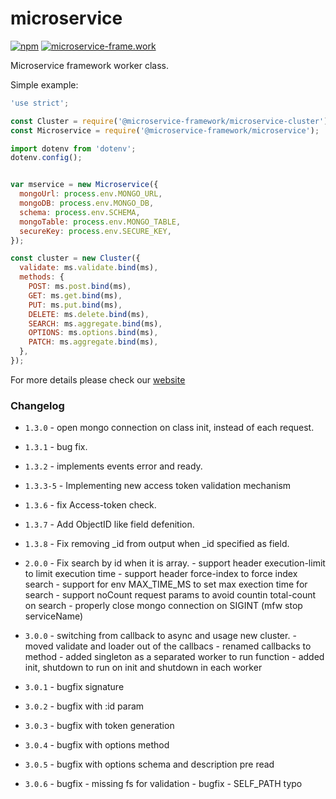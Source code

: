 # microservice

[![npm](https://img.shields.io/npm/dt/@microservice-framework/microservice.svg?style=flat-square)](https://www.npmjs.com/~microservice-framework)
[![microservice-frame.work](https://img.shields.io/badge/online%20docs-200-green.svg?style=flat-square)](http://microservice-frame.work)

Microservice framework worker class.

Simple example:

```js
'use strict';

const Cluster = require('@microservice-framework/microservice-cluster');
const Microservice = require('@microservice-framework/microservice');

import dotenv from 'dotenv';
dotenv.config();


var mservice = new Microservice({
  mongoUrl: process.env.MONGO_URL,
  mongoDB: process.env.MONGO_DB,
  schema: process.env.SCHEMA,
  mongoTable: process.env.MONGO_TABLE,
  secureKey: process.env.SECURE_KEY,
});

const cluster = new Cluster({
  validate: ms.validate.bind(ms),
  methods: {
    POST: ms.post.bind(ms),
    GET: ms.get.bind(ms),
    PUT: ms.put.bind(ms),
    DELETE: ms.delete.bind(ms),
    SEARCH: ms.aggregate.bind(ms),
    OPTIONS: ms.options.bind(ms),
    PATCH: ms.aggregate.bind(ms),
  },
});

```

For more details please check our [website](http://microservice-frame.work)

### Changelog

- `1.3.0` - open mongo connection on class init, instead of each request.
- `1.3.1` - bug fix.
- `1.3.2` - implements events error and ready.
- `1.3.3-5` - Implementing new access token validation mechanism
- `1.3.6` - fix Access-token check. 
- `1.3.7` - Add ObjectID like field defenition.
- `1.3.8` - Fix removing _id from output when _id specified as field.

- `2.0.0` - Fix search by id when it is array.
          - support header execution-limit to limit execution time
          - support header force-index to force index search
          - support for env MAX_TIME_MS to set max exection time for search
          - support noCount request params to avoid countin total-count on search
          - properly close mongo connection on SIGINT (mfw stop serviceName)

- `3.0.0` - switching from callback to async and usage new cluster.
          - moved validate and loader out of the callbacs
          - renamed callbacks to method
          - added singleton as a separated worker to run function
          - added init, shutdown to run on init and shutdown in each worker
- `3.0.1` - bugfix signature
- `3.0.2` - bugfix with :id param
- `3.0.3` - bugfix with token generation
- `3.0.4` - bugfix with options method
- `3.0.5` - bugfix with options schema and description pre read
- `3.0.6` - bugfix - missing fs for validation
          - bugfix - SELF_PATH typo
